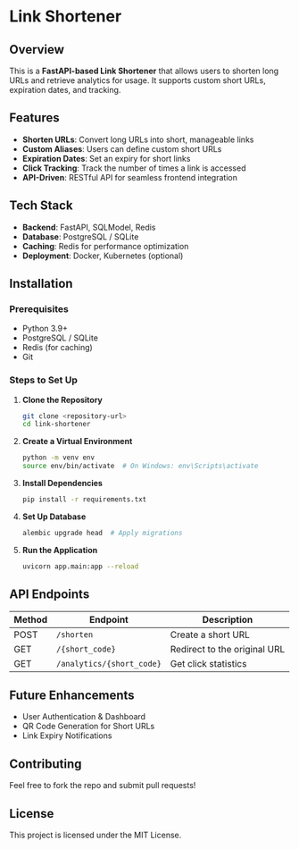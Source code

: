 # Link Shortener

## Overview
This is a **FastAPI-based Link Shortener** that allows users to shorten long URLs and retrieve analytics for usage. It supports custom short URLs, expiration dates, and tracking.

## Features
- **Shorten URLs**: Convert long URLs into short, manageable links
- **Custom Aliases**: Users can define custom short URLs
- **Expiration Dates**: Set an expiry for short links
- **Click Tracking**: Track the number of times a link is accessed
- **API-Driven**: RESTful API for seamless frontend integration

## Tech Stack
- **Backend**: FastAPI, SQLModel, Redis
- **Database**: PostgreSQL / SQLite
- **Caching**: Redis for performance optimization
- **Deployment**: Docker, Kubernetes (optional)

## Installation
### Prerequisites
- Python 3.9+
- PostgreSQL / SQLite
- Redis (for caching)
- Git

### Steps to Set Up
1. **Clone the Repository**
   ```sh
   git clone <repository-url>
   cd link-shortener
   ```
2. **Create a Virtual Environment**
   ```sh
   python -m venv env
   source env/bin/activate  # On Windows: env\Scripts\activate
   ```
3. **Install Dependencies**
   ```sh
   pip install -r requirements.txt
   ```
4. **Set Up Database**
   ```sh
   alembic upgrade head  # Apply migrations
   ```
5. **Run the Application**
   ```sh
   uvicorn app.main:app --reload
   ```

## API Endpoints
| Method | Endpoint | Description |
|--------|---------|-------------|
| POST   | `/shorten` | Create a short URL |
| GET    | `/{short_code}` | Redirect to the original URL |
| GET    | `/analytics/{short_code}` | Get click statistics |

## Future Enhancements
- User Authentication & Dashboard
- QR Code Generation for Short URLs
- Link Expiry Notifications

## Contributing
Feel free to fork the repo and submit pull requests!

## License
This project is licensed under the MIT License.

